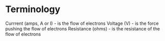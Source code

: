 # Terminology

Currrent (amps, A or I) - is the flow of electrons
Voltage (V) - is the force pushing the flow of electrons
Resistance (ohms) - is the resistance of the flow of electrons
